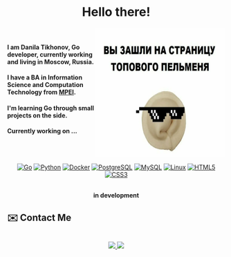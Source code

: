 <h1 align="center">Hello there!</h1>

<div class="container">
    <img src="https://github.com/TiZir/TiZir/blob/main/1629393078_preview_ПЕЛЬМЕНЬ.png?raw=true" align="right" width="300px" height="300px">&nbsp;
    <h4>I am Danila Tikhonov, Go developer, currently working and living in Moscow, Russia.</h4>
    <h4>I have a BA in Information Science and Computation Technology from <a href="https://mpei.ru/Pages/default.aspx">MPEI</a>.</h4>
    <h4>I'm learning Go through small projects on the side.</h4>
    <h4>Currently working on ...<!--a <a href="">name</a> --></h4>
</div>

<br><br>

<div align="center">

[![Go][Go]][Go-url]
[![Python][Python]][Python-url]
[![Docker][Docker]][Docker-url]
[![PostgreSQL][PostgreSQL]][PostgreSQL-url]
[![MySQL][MySQL]][MySQL-url]
[![Linux][Linux]][Linux-url]
[![HTML5][HTML5]][HTML5-url]
[![CSS3][CSS3]][CSS3-url]

<br>

</div>
<div align="center">
  <b >in development</b>
</div>

## ✉️ Contact Me

<br>

<div align="center">
    <a href="https://t.me/shizgaret">
        <img src="https://img.shields.io/badge/-telegram-2CA5E0?style=for-the-badge&logo=telegram&labelColor=white">
    </a>
    <a href="mailto:therealvitas@gmail.com">
        <img src="https://img.shields.io/badge/-gmail-EA4335?style=for-the-badge&logo=gmail&labelColor=white">
    </a>
</div>

<br>

<!--LINKS-->
[Go]: https://img.shields.io/badge/-go-00ADD8?style=for-the-badge&logo=go&labelColor=white
[Go-url]: https://go.dev
[Javascript]: https://img.shields.io/badge/-javascript-F7DF1E?style=for-the-badge&logo=javascript&labelColor=white
[Javascript-url]: https://www.javascript.com
[Python]: https://img.shields.io/badge/-python-3776AB?style=for-the-badge&logo=python&labelColor=white
[Python-url]: https://www.python.org
[Docker]: https://img.shields.io/badge/-docker-2496ED?style=for-the-badge&logo=docker&labelColor=white
[Docker-url]: https://www.docker.com
[Kubernetes]: https://img.shields.io/badge/-kubernetes-326CE5?style=for-the-badge&logo=kubernetes&labelColor=white
[Kubernetes-url]: https://kubernetes.io
[PostgreSQL]: https://img.shields.io/badge/-postgresql-4169E1?style=for-the-badge&logo=postgresql&labelColor=white
[PostgreSQL-url]: https://www.postgresql.org
[MongoDB]: https://img.shields.io/badge/-mongodb-47A248?style=for-the-badge&logo=mongodb&labelColor=white
[MongoDB-url]: https://www.mongodb.com
[MySQL]: https://img.shields.io/badge/-mysql-4479A1?style=for-the-badge&logo=mysql&labelColor=white&logoColor=4479A1
[MySQL-url]: https://www.mysql.com
[SQLite]: https://img.shields.io/badge/-sqlite-003B57?style=for-the-badge&logo=sqlite&labelColor=white
[SQLite-url]: https://www.sqlite.org/index.html
[HTML5]: https://img.shields.io/badge/-html5-E34F26?style=for-the-badge&logo=html5&labelColor=white
[HTML5-url]: https://en.wikipedia.org/wiki/HTML5
[CSS3]: https://img.shields.io/badge/-css3-1572B6?style=for-the-badge&logo=css3&labelColor=white&logoColor=1572B6
[CSS3-url]: https://en.wikipedia.org/wiki/CSS#CSS_3
[Linux]: https://img.shields.io/badge/Linux-FCC624?style=for-the-badge&logo=linux&labelColor=white&logoColor=black
[Linux-url]: https://www.linux.org
